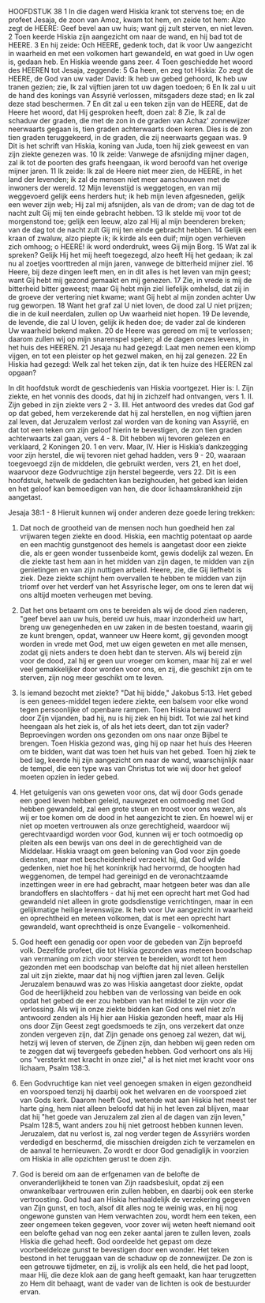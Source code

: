 HOOFDSTUK 38 
1 In die dagen werd Hiskia krank tot stervens toe; en de profeet Jesaja, de zoon van Amoz, kwam tot hem, en zeide tot hem: Alzo zegt de HEERE: Geef bevel aan uw huis; want gij zult sterven, en niet leven. 2 Toen keerde Hiskia zijn aangezicht om naar de wand, en hij bad tot de HEERE. 3 En hij zeide: Och HEERE, gedenk toch, dat ik voor Uw aangezicht in waarheid en met een volkomen hart gewandeld, en wat goed in Uw ogen is, gedaan heb. En Hiskia weende gans zeer. 4 Toen geschiedde het woord des HEEREN tot Jesaja, zeggende: 5 Ga heen, en zeg tot Hiskia: Zo zegt de HEERE, de God van uw vader David: Ik heb uw gebed gehoord, Ik heb uw tranen gezien; zie, Ik zal vijftien jaren tot uw dagen toedoen; 6 En Ik zal u uit de hand des konings van Assyrië verlossen, mitsgaders deze stad; en Ik zal deze stad beschermen. 7 En dit zal u een teken zijn van de HEERE, dat de Heere het woord, dat Hij gesproken heeft, doen zal: 8 Zie, Ik zal de schaduw der graden, die met de zon in de graden van Achaz' zonnewijzer neerwaarts gegaan is, tien graden achterwaarts doen keren. Dies is de zon tien graden teruggekeerd, in de graden, die zij neerwaarts gegaan was. 9 Dit is het schrift van Hiskia, koning van Juda, toen hij ziek geweest en van zijn ziekte genezen was. 10 Ik zeide: Vanwege de afsnijding mijner dagen, zal ik tot de poorten des grafs heengaan, ik word beroofd van het overige mijner jaren. 11 Ik zeide: Ik zal de Heere niet meer zien, de HEERE, in het land der levenden; ik zal de mensen niet meer aanschouwen met de inwoners der wereld. 12 Mijn levenstijd is weggetogen, en van mij weggevoerd gelijk eens herders hut; ik heb mijn leven afgesneden, gelijk een wever zijn web; Hij zal mij afsnijden, als van de drom; van de dag tot de nacht zult Gij mij ten einde gebracht hebben. 13 Ik stelde mij voor tot de morgenstond toe; gelijk een leeuw, alzo zal Hij al mijn beenderen breken; van de dag tot de nacht zult Gij mij ten einde gebracht hebben. 14 Gelijk een kraan of zwaluw, alzo piepte ik; ik kirde als een duif; mijn ogen verhieven zich omhoog; o HEERE! ik word onderdrukt, wees Gij mijn Borg. 15 Wat zal ik spreken? Gelijk Hij het mij heeft toegezegd, alzo heeft Hij het gedaan; ik zal nu al zoetjes voorttreden al mijn jaren, vanwege de bitterheid mijner ziel. 16 Heere, bij deze dingen leeft men, en in dit alles is het leven van mijn geest; want Gij hebt mij gezond gemaakt en mij genezen. 17 Zie, in vrede is mij de bitterheid bitter geweest; maar Gij hebt mijn ziel liefelijk omhelsd, dat zij in de groeve der vertering niet kwame; want Gij hebt al mijn zonden achter Uw rug geworpen. 18 Want het graf zal U niet loven, de dood zal U niet prijzen; die in de kuil neerdalen, zullen op Uw waarheid niet hopen. 19 De levende, de levende, die zal U loven, gelijk ik heden doe; de vader zal de kinderen Uw waarheid bekend maken. 20 de Heere was gereed om mij te verlossen; daarom zullen wij op mijn snarenspel spelen; al de dagen onzes levens, in het huis des HEEREN. 21 Jesaja nu had gezegd: Laat men nemen een klomp vijgen, en tot een pleister op het gezwel maken, en hij zal genezen. 22 En Hiskia had gezegd: Welk zal het teken zijn, dat ik ten huize des HEEREN zal opgaan? 

In dit hoofdstuk wordt de geschiedenis van Hiskia voortgezet. Hier is:
I. Zijn ziekte, en het vonnis des doods, dat hij in zichzelf had ontvangen, vers 1. 
II. Zijn gebed in zijn ziekte vers 2 - 3. 
III. Het antwoord des vredes dat God gaf op dat gebed, hem verzekerende dat hij zal herstellen, en nog vijftien jaren zal leven, dat Jeruzalem verlost zal worden van de koning van Assyrië, en dat tot een teken om zijn geloof hierin te bevestigen, de zon tien graden achterwaarts zal gaan, vers 4 - 8. Dit hebben wij tevoren gelezen en verklaard, 2 Koningen 20. 1 en verv. Maar, 
IV. Hier is Hiskia’s dankzegging voor zijn herstel, die wij tevoren niet gehad hadden, vers 9 - 20, waaraan toegevoegd zijn de middelen, die gebruikt werden, vers 21, en het doel, waarvoor deze Godvruchtige zijn herstel begeerde, vers 22. Dit is een hoofdstuk, hetwelk de gedachten kan bezighouden, het gebed kan leiden en het geloof kan bemoedigen van hen, die door lichaamskrankheid zijn aangetast. 

Jesaja 38:1 - 8 
Hieruit kunnen wij onder anderen deze goede lering trekken:
1. Dat noch de grootheid van de mensen noch hun goedheid hen zal vrijwaren tegen ziekte en dood. Hiskia, een machtig potentaat op aarde en een machtig gunstgenoot des hemels is aangetast door een ziekte die, als er geen wonder tussenbeide komt, gewis dodelijk zal wezen. En die ziekte tast hem aan in het midden van zijn dagen, te midden van zijn genietingen en van zijn nuttigen arbeid. Heere, zie, die Gij liefhebt is ziek. Deze ziekte schijnt hem overvallen te hebben te midden van zijn triomf over het verderf van het Assyrische leger, om ons te leren dat wij ons altijd moeten verheugen met beving.

2. Dat het ons betaamt om ons te bereiden als wij de dood zien naderen, "geef bevel aan uw huis, bereid uw huis, maar inzonderheid uw hart, breng uw genegenheden en uw zaken in de besten toestand, waarin gij ze kunt brengen, opdat, wanneer uw Heere komt, gij gevonden moogt worden in vrede met God, met uw eigen geweten en met alle mensen, zodat gij niets anders te doen hebt dan te sterven. Als wij bereid zijn voor de dood, zal hij er geen uur vroeger om komen, maar hij zal er wel veel gemakkelijker door worden voor ons, en zij, die geschikt zijn om te sterven, zijn nog meer geschikt om te leven.

3. Is iemand bezocht met ziekte? "Dat hij bidde," Jakobus 5:13. Het gebed is een genees-middel tegen iedere ziekte, een balsem voor elke wond tegen persoonlijke of openbare rampen. Toen Hiskia benauwd werd door Zijn vijanden, bad hij, nu is hij ziek en hij bidt. Tot wie zal het kind heengaan als het ziek is, of als het iets deert, dan tot zijn vader? Beproevingen worden ons gezonden om ons naar onze Bijbel te brengen. Toen Hiskia gezond was, ging hij op naar het huis des Heeren om te bidden, want dat was toen het huis van het gebed. Toen hij ziek te bed lag, keerde hij zijn aangezicht om naar de wand, waarschijnlijk naar de tempel, die een type was van Christus tot wie wij door het geloof moeten opzien in ieder gebed.

4. Het getuigenis van ons geweten voor ons, dat wij door Gods genade een goed leven hebben geleid, nauwgezet en ootmoedig met God hebben gewandeld, zal een grote steun en troost voor ons wezen, als wij er toe komen om de dood in het aangezicht te zien. En hoewel wij er niet op moeten vertrouwen als onze gerechtigheid, waardoor wij gerechtvaardigd worden voor God, kunnen wij er toch ootmoedig op pleiten als een bewijs van ons deel in de gerechtigheid van de Middelaar. Hiskia vraagt om geen beloning van God voor zijn goede diensten, maar met bescheidenheid verzoekt hij, dat God wilde gedenken, niet hoe hij het koninkrijk had hervormd, de hoogten had weggenomen, de tempel had gereinigd en de veronachtzaamde inzettingen weer in ere had gebracht, maar hetgeen beter was dan alle brandoffers en slachtoffers - dat hij met een oprecht hart met God had gewandeld niet alleen in grote godsdienstige verrichtingen, maar in een gelijkmatige heilige levenswijze. Ik heb voor Uw aangezicht in waarheid en oprechtheid en meteen volkomen, dat is met een oprecht hart gewandeld, want oprechtheid is onze Evangelie - volkomenheid.

5. God heeft een genadig oor open voor de gebeden van Zijn beproefd volk. Dezelfde profeet, die tot Hiskia gezonden was meteen boodschap van vermaning om zich voor sterven te bereiden, wordt tot hem gezonden met een boodschap van belofte dat hij niet alleen herstellen zal uit zijn ziekte, maar dat hij nog vijftien jaren zal leven. Gelijk Jeruzalem benauwd was zo was Hiskia aangetast door ziekte, opdat God de heerlijkheid zou hebben van de verlossing van beide en ook opdat het gebed de eer zou hebben van het middel te zijn voor die verlossing. Als wij in onze ziekte bidden kan God ons wel niet zo’n antwoord zenden als Hij hier aan Hiskia gezonden heeft, maar als Hij ons door Zijn Geest zegt goedsmoeds te zijn, ons verzekert dat onze zonden vergeven zijn, dat Zijn genade ons genoeg zal wezen, dat wij, hetzij wij leven of sterven, de Zijnen zijn, dan hebben wij geen reden om te zeggen dat wij tevergeefs gebeden hebben. God verhoort ons als Hij ons "versterkt met kracht in onze ziel," al is het niet met kracht voor ons lichaam, Psalm 138:3. 

6. Een Godvruchtige kan niet veel genoegen smaken in eigen gezondheid en voorspoed tenzij hij daarbij ook het welvaren en de voorspoed ziet van Gods kerk. Daarom heeft God, wetende wat aan Hiskia het meest ter harte ging, hem niet alleen beloofd dat hij in het leven zal blijven, maar dat hij "het goede van Jeruzalem zal zien al de dagen van zijn leven," Psalm 128:5, want anders zou hij niet getroost hebben kunnen leven. Jeruzalem, dat nu verlost is, zal nog verder tegen de Assyriërs worden verdedigd en beschermd, die misschien dreigden zich te verzamelen en de aanval te hernieuwen. Zo wordt er door God genadiglijk in voorzien om Hiskia in alle opzichten gerust te doen zijn.

7. God is bereid om aan de erfgenamen van de belofte de onveranderlijkheid te tonen van Zijn raadsbesluit, opdat zij een onwankelbaar vertrouwen erin zullen hebben, en daarbij ook een sterke vertroosting. God had aan Hiskia herhaaldelijk de verzekering gegeven van Zijn gunst, en toch, alsof dit alles nog te weinig was, en hij nog ongewone gunsten van Hem verwachten zou, wordt hem een teken, een zeer ongemeen teken gegeven, voor zover wij weten heeft niemand ooit een belofte gehad van nog een zeker aantal jaren te zullen leven, zoals Hiskia die gehad heeft. God oordeelde het gepast om deze voorbeeldeloze gunst te bevestigen door een wonder. Het teken bestond in het teruggaan van de schaduw op de zonnewijzer. De zon is een getrouwe tijdmeter, en zij, is vrolijk als een held, die het pad loopt, maar Hij, die deze klok aan de gang heeft gemaakt, kan haar terugzetten zo Hem dit behaagt, want de vader van de lichten is ook de bestuurder ervan.

